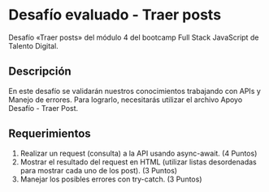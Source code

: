 # Desafío evaluado - Traer posts

Desafío «Traer posts» del módulo 4 del bootcamp Full Stack JavaScript de Talento Digital.

## Descripción

En este desafío se validarán nuestros conocimientos trabajando con APIs y Manejo de errores. Para lograrlo, necesitarás utilizar el archivo Apoyo Desafío - Traer Post.

## Requerimientos

1. Realizar un request (consulta) a la API usando async-await. (4 Puntos)
2. Mostrar el resultado del request en HTML (utilizar listas desordenadas para mostrar cada uno de los post). (3 Puntos)
3. Manejar los posibles errores con try-catch. (3 Puntos)

